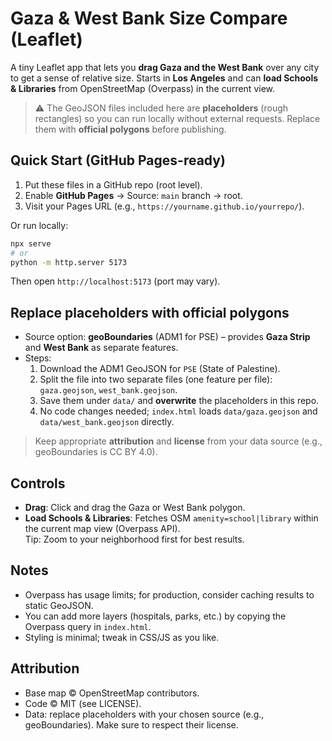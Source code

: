 # Gaza & West Bank Size Compare (Leaflet)

A tiny Leaflet app that lets you **drag Gaza and the West Bank** over any city to get a sense of relative size. Starts in **Los Angeles** and can **load Schools & Libraries** from OpenStreetMap (Overpass) in the current view.

> ⚠️ The GeoJSON files included here are **placeholders** (rough rectangles) so you can run locally without external requests.
> Replace them with **official polygons** before publishing.

## Quick Start (GitHub Pages-ready)

1. Put these files in a GitHub repo (root level).
2. Enable **GitHub Pages** → Source: `main` branch → root.
3. Visit your Pages URL (e.g., `https://yourname.github.io/yourrepo/`).

Or run locally:

```bash
npx serve
# or
python -m http.server 5173
```

Then open `http://localhost:5173` (port may vary).

## Replace placeholders with official polygons

- Source option: **geoBoundaries** (ADM1 for PSE) – provides **Gaza Strip** and **West Bank** as separate features.
- Steps:
  1. Download the ADM1 GeoJSON for `PSE` (State of Palestine).
  2. Split the file into two separate files (one feature per file): `gaza.geojson`, `west_bank.geojson`.
  3. Save them under `data/` and **overwrite** the placeholders in this repo.
  4. No code changes needed; `index.html` loads `data/gaza.geojson` and `data/west_bank.geojson` directly.

> Keep appropriate **attribution** and **license** from your data source (e.g., geoBoundaries is CC BY 4.0).

## Controls

- **Drag**: Click and drag the Gaza or West Bank polygon.
- **Load Schools & Libraries**: Fetches OSM `amenity=school|library` within the current map view (Overpass API).  
  Tip: Zoom to your neighborhood first for best results.

## Notes

- Overpass has usage limits; for production, consider caching results to static GeoJSON.
- You can add more layers (hospitals, parks, etc.) by copying the Overpass query in `index.html`.
- Styling is minimal; tweak in CSS/JS as you like.

## Attribution

- Base map © OpenStreetMap contributors.
- Code © MIT (see LICENSE).
- Data: replace placeholders with your chosen source (e.g., geoBoundaries). Make sure to respect their license.
